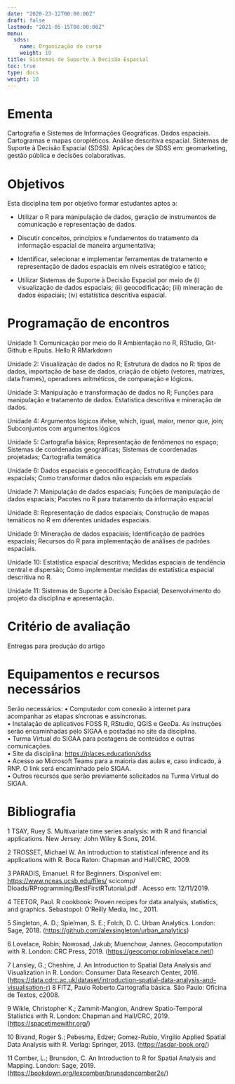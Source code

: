 ```yaml
---
date: "2020-23-12T00:00:00Z"
draft: false
lastmod: "2021-05-15T00:00:00Z"
menu:
  sdss:
    name: Organização do curso
    weight: 10
title: Sistemas de Suporte à Decisão Espacial
toc: true
type: docs
weight: 10
---
```


# Ementa

Cartografia e Sistemas de Informações Geográficas. Dados espaciais. Cartogramas e mapas coropléticos. Análise descritiva espacial. Sistemas de Suporte à Decisão Espacial (SDSS). Aplicações de SDSS em: geomarketing, gestão pública e decisões colaborativas.

# Objetivos

Esta disciplina tem por objetivo formar estudantes aptos a:

- Utilizar o R para manipulação de dados, geração de instrumentos de comunicação e representação de dados.

- Discutir conceitos, princípios e fundamentos do tratamento da informação espacial de maneira argumentativa;

- Identificar, selecionar e implementar ferramentas de tratamento e representação de dados espaciais em níveis estratégico e tático;

- Utilizar Sistemas de Suporte à Decisão Espacial por meio de (i) visualização de dados espaciais; (ii) geocodificação; (iii) mineração de dados espaciais; (iv) estatística descritiva espacial.


# Programação de encontros

Unidade 1: Comunicação por meio do R Ambientação no R, RStudio, Git-Github e Rpubs. Hello R RMarkdown 

Unidade 2: Visualização de dados no R; Estrutura de dados no R: tipos de dados, importação de base de dados, criação de objeto (vetores, matrizes, data frames), operadores aritméticos, de comparação e lógicos.

Unidade 3: Manipulação e transformação de dados no R; Funções para manipulação e tratamento de dados. Estatística descritiva e mineração de dados.	

Unidade 4: Argumentos lógicos ifelse, which, igual, maior, menor que, join; Subconjuntos com argumentos lógicos

Unidade 5: Cartografia básica; Representação de fenômenos no espaço; Sistemas de coordenadas geográficas; Sistemas de coordenadas projetadas; Cartografia temática

Unidade 6: Dados espaciais e geocodificação; Estrutura de dados espaciais; Como transformar dados não espaciais em espaciais

Unidade 7: Manipulação de dados espaciais; Funções de manipulação de dados espaciais; Pacotes no R para tratamento da informação espacial

Unidade 8: Representação de dados espaciais; Construção de mapas temáticos no R em diferentes unidades espaciais. 

Unidade 9: Mineração de dados espaciais; Identificação de padrões espaciais; Recursos do R para implementação de análises de padrões espaciais.

Unidade 10: Estatística espacial descritiva; Medidas espaciais de tendência central e dispersão; Como implementar medidas de estatística espacial descritiva no R. 

Unidade 11: Sistemas de Suporte à Decisão Espacial; Desenvolvimento do projeto da disciplina e apresentação.


# Critério de avaliação

Entregas para produção do artigo


# Equipamentos e recursos necessários

Serão necessários:
•	Computador com conexão à internet para acompanhar as etapas síncronas e assíncronas.   
•	Instalação de aplicativos FOSS R, RStudio, QGIS e GeoDa. As instruções serão encaminhadas pelo SIGAA e postadas no site da disciplina.    
•	Turma Virtual do SIGAA para postagens de conteúdos e outras comunicações.   
•	Site da disciplina: https://places.education/sdss   
•	Acesso ao Microsoft Teams para a maioria das aulas e, caso indicado, à RNP. O link será encaminhado pelo SIGAA.   
•	Outros recursos que serão previamente solicitados na Turma Virtual do SIGAA.   

# Bibliografia 

1	TSAY, Ruey S. Multivariate time series analysis: with R and financial applications. New Jersey: John Wiley & Sons, 2014.

2	TROSSET, Michael W. An introduction to statistical inference and its applications with R. Boca Raton: Chapman and Hall/CRC, 2009.

3	PARADIS, Emanuel. R for Beginners. Disponível em: https://www.nceas.ucsb.edu/files/ scicomp/ Dloads/RProgramming/BestFirstRTutorial.pdf . Acesso em: 12/11/2019.  

4	TEETOR, Paul. R cookbook: Proven recipes for data analysis, statistics, and graphics. Sebastopol: O'Reilly Media, Inc., 2011.

5	Singleton, A. D.; Spielman, S. E.; Folch, D. C. Urban Analytics. London: Sage, 2018. (https://github.com/alexsingleton/urban_analytics)

6	Lovelace, Robin; Nowosad, Jakub; Muenchow, Jannes. Geocomputation with R. London: CRC Press, 2019. (https://geocompr.robinlovelace.net/)

7	Lansley, G.; Cheshire, J. An Introduction to Spatial Data Analysis and Visualization in R. London: Consumer Data Research Center, 2016.
(https://data.cdrc.ac.uk/dataset/introduction-spatial-data-analysis-and-visualisation-r)
8	FITZ, Paulo Roberto.Cartografia básica. São Paulo: Oficina de Textos, c2008.

9	Wikle, Christopher K.; Zammit-Mangion, Andrew Spatio-Temporal Statistics with R. London: Chapman and Hall/CRC, 2019. (https://spacetimewithr.org/)

10	Bivand, Roger S.; Pebesma, Edzer; Gomez-Rubio, Virgilio Applied Spatial Data Analysis with R. Verlag: Springer, 2013. (https://asdar-book.org/)

11	Comber, L.; Brunsdon, C. An Introduction to R for Spatial Analysis and Mapping. London: Sage, 2019. (https://bookdown.org/lexcomber/brunsdoncomber2e/)


 
